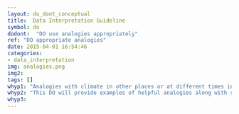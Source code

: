 ```yaml
---
layout: do_dont_conceptual
title:  Data Interpretation Guideline
symbol: do
dodont:  "DO use analogies appropriately"
ref: "DO appropriate analogies" 
date: 2015-04-01 16:54:46
categories:
- data_interpretation
img: analogies.png
img2: 
tags: []
whyp1: "Analogies with climate in other places or at different times in the past can be helpful in internalizing what changes mean and communicating these to a broader audience.  There are, however, limits to the realism of any analogy."
whyp2: "This DO will provide examples of helpful analogies along with suggestions for how they can be communicated to avoid misinterpretation."
whyp3:
---
```

